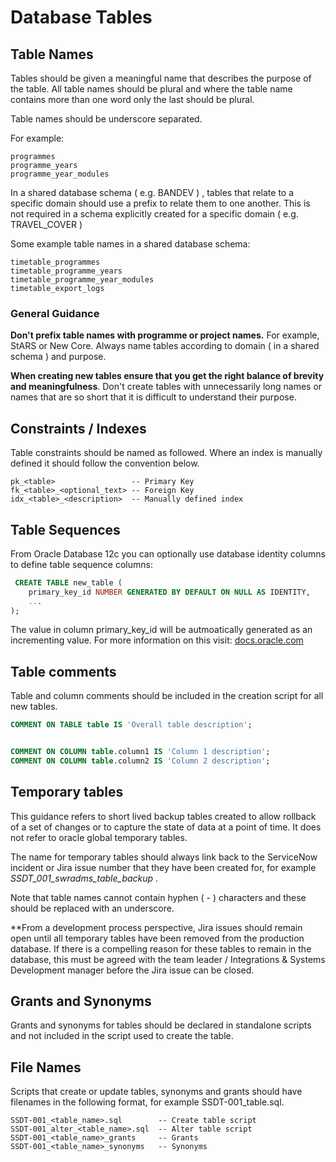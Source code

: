 # Database Tables

## Table Names

Tables should be given a meaningful name that describes the purpose of the table. All table names should be plural and where the table name contains more than one word only the last should be plural. 

Table names should be underscore separated. 

For example:

```
programmes
programme_years
programme_year_modules
```

In a shared database schema ( e.g. BANDEV ) , tables that relate to a specific domain should use a prefix to relate them to one another. This is not required in a schema explicitly created for a specific domain ( e.g. TRAVEL_COVER )

Some example table names in a shared database schema: 

```
timetable_programmes
timetable_programme_years
timetable_programme_year_modules
timetable_export_logs
```

### General Guidance

**Don't prefix table names with programme or project names.** For  example, StARS or New Core. Always name tables according to domain ( in a shared schema ) and purpose. 

**When creating new tables ensure that you get the right balance of brevity and meaningfulness**. Don't create tables with unnecessarily long names or names that are so short that it is difficult to understand their purpose. 


## Constraints / Indexes

Table constraints should be named as followed. Where an index is manually defined it should follow the convention below. 

```
pk_<table>                 -- Primary Key
fk_<table>_<optional_text> -- Foreign Key
idx_<table>_<description>  -- Manually defined index
```

## Table Sequences

From Oracle Database 12c you can optionally use database identity columns to define table sequence columns:

```sql
 CREATE TABLE new_table (
    primary_key_id NUMBER GENERATED BY DEFAULT ON NULL AS IDENTITY,
    ...
);
```

The value in column primary_key_id will be autmoatically generated as an incrementing value. For more information on this visit: [docs.oracle.com](https://docs.oracle.com/en/database/other-databases/nosql-database/22.1/sqlreferencefornosql/identity-column.html)


## Table comments

Table and column comments should be included in the creation script for all new tables. 

```sql
COMMENT ON TABLE table IS 'Overall table description';


COMMENT ON COLUMN table.column1 IS 'Column 1 description';
COMMENT ON COLUMN table.column2 IS 'Column 2 description';
```

## Temporary tables

This guidance refers to short lived backup tables created to allow rollback of a set of changes or to capture the state of data at a point of time. It does not refer to oracle global temporary tables. 

The name for temporary tables should always link back to the ServiceNow incident or Jira issue number that they have been created for, for example *SSDT_001_swradms_table_backup* . 

Note that table names cannot contain hyphen ( - ) characters and these should be replaced with an underscore. 

**From a development process perspective, Jira issues should remain open until all temporary tables have been removed from the production database. If there is a compelling reason for these tables to remain in the database, this must be agreed with the team leader / Integrations & Systems Development manager before the Jira issue can be closed.  


## Grants and Synonyms

Grants and synonyms for tables should be declared in standalone scripts and not included in the script used to create the table.


## File Names

Scripts that create or update tables, synonyms and grants should have filenames in the following format, for example SSDT-001_table.sql.

```
SSDT-001_<table_name>.sql        -- Create table script
SSDT-001_alter_<table_name>.sql  -- Alter table script
SSDT-001_<table_name>_grants     -- Grants
SSDT-001_<table_name>_synonyms   -- Synonyms
```